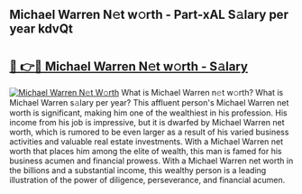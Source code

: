 ## Michael Warren N𝚎t w𝚘rth - Part-xAL S𝚊lary per year kdvQt

# <h2><a href="http://gc20dni.nevu.top/?p=Michael+Warren">🔗 👉🔴 Michael Warren N𝚎t w𝚘rth - S𝚊lary</a></h2>

[![Michael Warren N𝚎t W𝚘rth](https://i.imgur.com/Oavwk0R.jpeg)](http://gc20dni.nevu.top/?p=Michael+Warren)
What is Michael Warren n𝚎t w𝚘rth? What is Michael Warren s𝚊lary per year?
This affluent person's Michael Warren net worth is significant, making him one of the wealthiest in his profession. His income from his job is impressive, but it is dwarfed by Michael Warren net worth, which is rumored to be even larger as a result of his varied business activities and valuable real estate investments. With a Michael Warren net worth that places him among the elite of wealth, this man is famed for his business acumen and financial prowess. With a Michael Warren net worth in the billions and a substantial income, this wealthy person is a leading illustration of the power of diligence, perseverance, and financial acumen.
